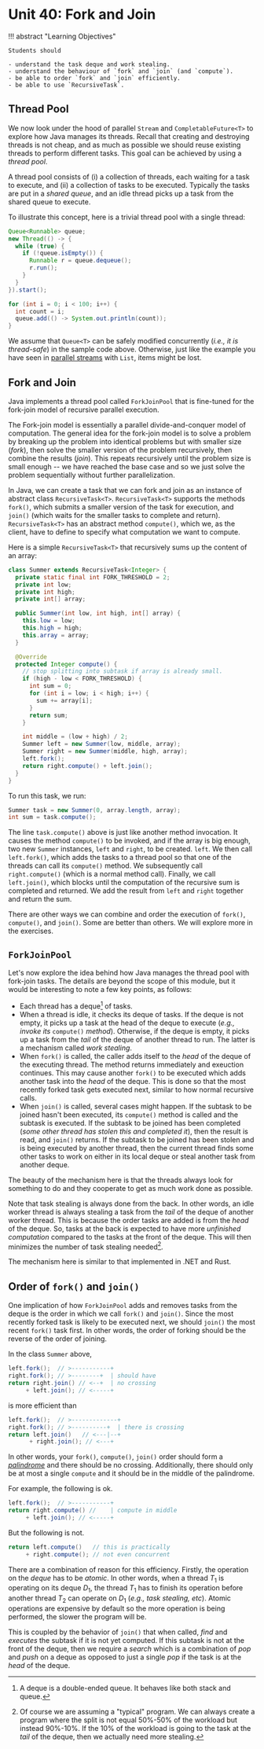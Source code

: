 # Unit 40: Fork and Join

!!! abstract "Learning Objectives"

    Students should

    - understand the task deque and work stealing.
    - understand the behaviour of `fork` and `join` (and `compute`).
    - be able to order `fork` and `join` efficiently.
    - be able to use `RecursiveTask`.

## Thread Pool

We now look under the hood of parallel `Stream` and `CompletableFuture<T>` to explore how Java manages its threads.  Recall that creating and destroying threads is not cheap, and as much as possible we should reuse existing threads to perform different tasks.  This goal can be achieved by using a _thread pool_. 

A thread pool consists of (i) a collection of threads, each waiting for a task to execute, and (ii) a collection of tasks to be executed.  Typically the tasks are put in a _shared queue_, and an idle thread picks up a task from the shared queue to execute.

To illustrate this concept, here is a trivial thread pool with a single thread:

```Java
Queue<Runnable> queue;
new Thread(() -> {
  while (true) {
	if (!queue.isEmpty()) {
	  Runnable r = queue.dequeue();
	  r.run();
    }
  }
}).start();

for (int i = 0; i < 100; i++) {
  int count = i;
  queue.add(() -> System.out.println(count));
}
```

We assume that `Queue<T>` can be safely modified concurrently (_i.e., it is thread-safe_) in the sample code above.  Otherwise, just like the example you have seen in [parallel streams](37-parallel.md) with `List`, items might be lost.

## Fork and Join

Java implements a thread pool called `ForkJoinPool` that is fine-tuned for the fork-join model of recursive parallel execution.  

The Fork-join model is essentially a parallel divide-and-conquer model of computation.  The general idea for the fork-join model is to solve a problem by breaking up the problem into identical problems but with smaller size (_fork_), then solve the smaller version of the problem recursively, then combine the results (_join_).   This repeats recursively until the problem size is small enough -- we have reached the base case and so we just solve the problem sequentially without further parallelization.

In Java, we can create a task that we can fork and join as an instance of abstract class `RecursiveTask<T>`.  `RecursiveTask<T>` supports the methods `fork()`, which submits a smaller version of the task for execution, and `join()` (which waits for the smaller tasks to complete and return).   `RecursiveTask<T>` has an abstract method `compute()`, which we, as the client, have to define to specify what computation we want to compute.

Here is a simple `RecursiveTask<T>` that recursively sums up the content of an array:
```Java
class Summer extends RecursiveTask<Integer> {
  private static final int FORK_THRESHOLD = 2;
  private int low;
  private int high;
  private int[] array;

  public Summer(int low, int high, int[] array) {
    this.low = low;
    this.high = high;
    this.array = array;
  }

  @Override
  protected Integer compute() {
    // stop splitting into subtask if array is already small.
    if (high - low < FORK_THRESHOLD) {
      int sum = 0;
      for (int i = low; i < high; i++) {
        sum += array[i];
      }
      return sum;
    }

    int middle = (low + high) / 2;
    Summer left = new Summer(low, middle, array);
    Summer right = new Summer(middle, high, array);
    left.fork();
    return right.compute() + left.join();
  }
}
```

To run this task, we run:
```Java
Summer task = new Summer(0, array.length, array);
int sum = task.compute();
```

The line `task.compute()` above is just like another method invocation.  It causes the method `compute()` to be invoked, and if the array is big enough, two new `Summer` instances, `left` and `right`, to be created.  `left`.  We then call `left.fork()`, which adds the tasks to a thread pool so that one of the threads can call its `compute()` method.  We subsequently call `right.compute()` (which is a normal method call).  Finally, we call `left.join()`, which blocks until the computation of the recursive sum is completed and returned.  We add the result from `left` and `right` together and return the sum.

There are other ways we can combine and order the execution of `fork()`, `compute()`, and `join()`.  Some are better than others.  We will explore more in the exercises.

## `ForkJoinPool`

Let's now explore the idea behind how Java manages the thread pool with fork-join tasks.  The details are beyond the scope of this module, but it would be interesting to note a few key points, as follows:

- Each thread has a deque[^1] of tasks.  
- When a thread is idle, it checks its deque of tasks.  If the deque is not empty, it picks up a task at the head of the deque to execute (_e.g., invoke its_ `compute()` _method_).  Otherwise, if the deque is empty, it picks up a task from the _tail_ of the deque of another thread to run.  The latter is a mechanism called _work stealing_.
- When `fork()` is called, the caller adds itself to the _head_ of the deque of the executing thread.  The method returns immediately and exeuction continues.  This may cause another `fork()` to be executed which adds another task into the _head_ of the deque.  This is done so that the most recently forked task gets executed next, similar to how normal recursive calls.
- When `join()` is called, several cases might happen.  If the subtask to be joined hasn't been executed, its `compute()` method is called and the subtask is executed.  If the subtask to be joined has been completed (_some other thread has stolen this and completed it_), then the result is read, and `join()` returns.  If the subtask to be joined has been stolen and is being executed by another thread, then the current thread finds some other tasks to work on either in its local deque or steal another task from another deque.

[^1]: A deque is a double-ended queue.  It behaves like both stack and queue.

The beauty of the mechanism here is that the threads always look for something to do and they cooperate to get as much work done as possible.

Note that task stealing is always done from the back.  In other words, an idle worker thread is always stealing a task from the _tail_ of the deque of another worker thread.  This is because the order tasks are added is from the _head_ of the deque.  So, tasks at the back is expected to have more _unfinished computation_ compared to the tasks at the front of the deque.  This will then minimizes the number of task stealing needed[^2].

[^2]: Of course we are assuming a "typical" program.  We can always create a program where the split is not equal 50%-50% of the workload but instead 90%-10%.  If the 10% of the workload is going to the task at the _tail_ of the deque, then we actually need more stealing.

The mechanism here is similar to that implemented in .NET and Rust.

## Order of `fork()` and `join()`

One implication of how `ForkJoinPool` adds and removes tasks from the deque is the order in which we call `fork()` and `join()`.  Since the most recently forked task is likely to be executed next, we should `join()` the most recent `fork()` task first.  In other words, the order of forking should be the reverse of the order of joining.

In the class `Summer` above,
```java
left.fork();  // >-----------+
right.fork(); // >--------+  | should have
return right.join() // <--+  | no crossing
     + left.join(); // <-----+
```

is more efficient than
```java
left.fork();  // >-------------+
right.fork(); // >----------+  | there is crossing
return left.join()   // <---|--+
      + right.join(); // <---+
```

In other words, your `fork()`, `compute()`, `join()` order should form a [_palindrome_](https://en.wikipedia.org/wiki/Palindrome) and there should be no crossing.  Additionally, there should only be at most a single `compute` and it should be in the middle of the palindrome.

For example, the following is ok.
```java
left.fork();  // >-----------+
return right.compute() //    | compute in middle
     + left.join(); // <-----+
```

But the following is not.
```java
return left.compute()   // this is practically
     + right.compute(); // not even concurrent
```

There are a combination of reason for this efficiency.  Firstly, the operation on the _deque_ has to be _atomic_.  In other words, when a thread $T_1$ is operating on its deque $D_1$, the thread $T_1$ has to finish its operation before another thread $T_2$ can operate on $D_1$ (_e.g., task stealing, etc_).  Atomic operations are expensive by default so the more operation is being performed, the slower the program will be.

This is coupled by the behavior of `join()` that when called, _find_ and _executes_ the subtask if it is not yet computed.  If this subtask is not at the front of the deque, then we require a _search_ which is a combination of _pop_ and _push_ on a deque as opposed to just a single _pop_ if the task is at the _head_ of the deque.